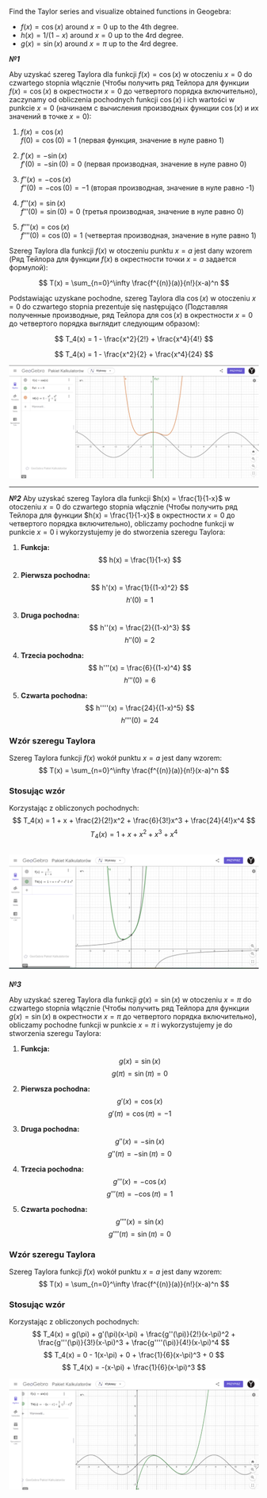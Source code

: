 Find the Taylor series and visualize obtained functions in Geogebra:
   - $f(x) = \cos(x)$ around $x = 0$ up to the 4th degree.
   - $h(x) = 1/(1-x)$ around $x = 0$ up to the 4rd degree.
   - $g(x) = \sin(x)$ around $x = \pi$ up to the 4rd degree.

***№1***

   Aby uzyskać szereg Taylora dla funkcji $f(x) = \cos(x)$ w otoczeniu $x = 0$ do czwartego stopnia włącznie (Чтобы получить ряд Тейлора для функции $f(x) = \cos(x)$ в окрестности $x = 0$ до четвертого порядка включительно), zaczynamy od obliczenia pochodnych funkcji $\cos(x)$ i ich wartości w punkcie $x = 0$ (начинаем с вычисления производных функции $\cos(x)$ и их значений в точке $x = 0$):

1. $f(x) = \cos(x)$  
   $f(0) = \cos(0) = 1$ (первая функция, значение в нуле равно 1)

2. $f'(x) = -\sin(x)$  
   $f'(0) = -\sin(0) = 0$ (первая производная, значение в нуле равно 0)

3. $f''(x) = -\cos(x)$  
   $f''(0) = -\cos(0) = -1$ (вторая производная, значение в нуле равно -1)

4. $f'''(x) = \sin(x)$  
   $f'''(0) = \sin(0) = 0$ (третья производная, значение в нуле равно 0)

5. $f''''(x) = \cos(x)$  
   $f''''(0) = \cos(0) = 1$ (четвертая производная, значение в нуле равно 1)

Szereg Taylora dla funkcji $f(x)$ w otoczeniu punktu $x = a$ jest dany wzorem (Ряд Тейлора для функции $f(x)$ в окрестности точки $x = a$ задается формулой):

$$
T(x) = \sum_{n=0}^\infty \frac{f^{(n)}(a)}{n!}(x-a)^n
$$

Podstawiając uzyskane pochodne, szereg Taylora dla $\cos(x)$ w otoczeniu $x = 0$ do czwartego stopnia prezentuje się następująco (Подставляя полученные производные, ряд Тейлора для $\cos(x)$ в окрестности $x = 0$ до четвертого порядка выглядит следующим образом):

$$
T_4(x) = 1 - \frac{x^2}{2!} + \frac{x^4}{4!}
$$

$$
T_4(x) = 1 - \frac{x^2}{2} + \frac{x^4}{24}
$$



![alt text](image.png)

---

***№2***
Aby uzyskać szereg Taylora dla funkcji $h(x) = \frac{1}{1-x}$ w otoczeniu $x = 0$ do czwartego stopnia włącznie (Чтобы получить ряд Тейлора для функции $h(x) = \frac{1}{1-x}$ в окрестности $x = 0$ до четвертого порядка включительно), obliczamy pochodne funkcji w punkcie $x = 0$ i wykorzystujemy je do stworzenia szeregu Taylora:

1. **Funkcja:**
   $$ h(x) = \frac{1}{1-x} $$

2. **Pierwsza pochodna:**
   $$ h'(x) = \frac{1}{(1-x)^2} $$
   $$ h'(0) = 1 $$

3. **Druga pochodna:**
   $$ h''(x) = \frac{2}{(1-x)^3} $$
   $$ h''(0) = 2 $$

4. **Trzecia pochodna:**
   $$ h'''(x) = \frac{6}{(1-x)^4} $$
   $$ h'''(0) = 6 $$

5. **Czwarta pochodna:**
   $$ h''''(x) = \frac{24}{(1-x)^5} $$
   $$ h''''(0) = 24 $$

### Wzór szeregu Taylora

Szereg Taylora funkcji $f(x)$ wokół punktu $x = a$ jest dany wzorem:
$$
T(x) = \sum_{n=0}^\infty \frac{f^{(n)}(a)}{n!}(x-a)^n
$$

### Stosując wzór

Korzystając z obliczonych pochodnych:
$$
T_4(x) = 1 + x + \frac{2}{2!}x^2 + \frac{6}{3!}x^3 + \frac{24}{4!}x^4
$$
$$
T_4(x) = 1 + x + x^2 + x^3 + x^4
$$


![alt text](image-2.png)
---


***№3***


Aby uzyskać szereg Taylora dla funkcji $g(x) = \sin(x)$ w otoczeniu $x = \pi$ do czwartego stopnia włącznie (Чтобы получить ряд Тейлора для функции $g(x) = \sin(x)$ в окрестности $x = \pi$ до четвертого порядка включительно), obliczamy pochodne funkcji w punkcie $x = \pi$ i wykorzystujemy je do stworzenia szeregu Taylora:

1. **Funkcja:**
   $$ g(x) = \sin(x) $$
   $$ g(\pi) = \sin(\pi) = 0 $$

2. **Pierwsza pochodna:**
   $$ g'(x) = \cos(x) $$
   $$ g'(\pi) = \cos(\pi) = -1 $$

3. **Druga pochodna:**
   $$ g''(x) = -\sin(x) $$
   $$ g''(\pi) = -\sin(\pi) = 0 $$

4. **Trzecia pochodna:**
   $$ g'''(x) = -\cos(x) $$
   $$ g'''(\pi) = -\cos(\pi) = 1 $$

5. **Czwarta pochodna:**
   $$ g''''(x) = \sin(x) $$
   $$ g''''(\pi) = \sin(\pi) = 0 $$

### Wzór szeregu Taylora

Szereg Taylora funkcji $f(x)$ wokół punktu $x = a$ jest dany wzorem:
$$
T(x) = \sum_{n=0}^\infty \frac{f^{(n)}(a)}{n!}(x-a)^n
$$

### Stosując wzór

Korzystając z obliczonych pochodnych:
$$
T_4(x) = g(\pi) + g'(\pi)(x-\pi) + \frac{g''(\pi)}{2!}(x-\pi)^2 + \frac{g'''(\pi)}{3!}(x-\pi)^3 + \frac{g''''(\pi)}{4!}(x-\pi)^4
$$
$$
T_4(x) = 0 - 1(x-\pi) + 0 + \frac{1}{6}(x-\pi)^3 + 0
$$
$$
T_4(x) = -(x-\pi) + \frac{1}{6}(x-\pi)^3
$$

![alt text](image-1.png)



